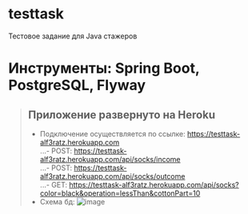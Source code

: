 # testtask
Тестовое задание для Java стажеров
# Инструменты: Spring Boot, PostgreSQL, Flyway

> ## Приложение развернуто на Heroku
> - Подключение осуществляется по ссылке: https://testtask-alf3ratz.herokuapp.com  
> ...- POST: https://testtask-alf3ratz.herokuapp.com/api/socks/income  
> ...- POST: https://testtask-alf3ratz.herokuapp.com/api/socks/outcome  
> ...- GET: https://testtask-alf3ratz.herokuapp.com/api/socks?color=black&operation=lessThan&cottonPart=10   
> - Cхема бд: ![image](https://user-images.githubusercontent.com/49417479/136560094-57e308a8-5cd6-453f-92c4-35f0f4ebe7a1.png)






